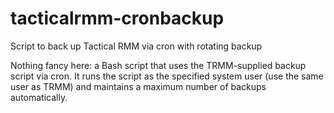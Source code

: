 # tacticalrmm-cronbackup
Script to back up Tactical RMM via cron with rotating backup

Nothing fancy here:  a Bash script that uses the TRMM-supplied backup script via cron.  It runs the script as the specified
system user (use the same user as TRMM) and maintains a maximum number of backups automatically.
